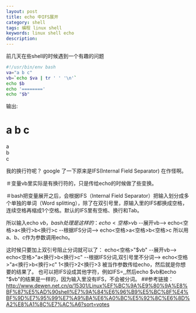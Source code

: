 ```yaml
---
layout: post
title: echo 中IFS展开
category: shell
tags: 编程 linux shell 
keywords: linux shell echo 
description: 
---
```

前几天在些shell的时候遇到一个有趣的问题

```bash
#!/usr/bin/env bash
va="a b c"
vb=`echo $va | tr ' ' '\n'`
echo $b
echo '========'
echo "$b"
```

输出:

a b c
=======
a<br>
b<br>
c<br>

我的换行符呢？
google 了一下原来是IFS(Internal Field Separator) 在作怪啊。

＃变量vb里实际是有换行符的，只是传给echo的时候做了些变换。

＃bash把变量展开之后，会根据IFS（Internal Field Separator）把输入划分成多个单独的单词（Word splitting），除了在双引号里，原输入里的IFS都换成空格，连续空格再缩成1个空格。默认的IFS里有空格、换行和Tab。

所以输入echo $vb，bash处理是这样的：
echo<空格>$vb
--展开vb-->
echo<空格>a<换行>b<换行>c
--根据IFS分词-->
echo<空格>a<空格>b<空格>c
所以用a、b、c作为参数调用echo。

这时候只要加上双引号阻止分词就可以了：
echo<空格>"$vb"
--展开vb-->
echo<空格>"a<换行>b<换行>c"
--根据IFS分词,双引号里不分词-->
echo<空格>"a<换行>b<换行>c"
1<换行>2<换行>3 被当作参数传给echo，然后就是你想要的结果了。
也可以把IFS设成其他字符，例如IFS=,,然后echo $vb和echo "$vb"的结果是一样的，因为输入里没有IFS，不会被分词。
##参考链接：<http://www.dewen.net.cn/q/15301/Linux%EF%BC%9A%E9%80%9A%E8%BF%87%E5%AD%90shell%E7%9A%84%E6%96%B9%E5%BC%8F%E4%BF%9D%E7%95%99%E7%A9%BA%E6%A0%BC%E5%92%8C%E6%8D%A2%E8%A1%8C%E7%AC%A6?sort=votes>